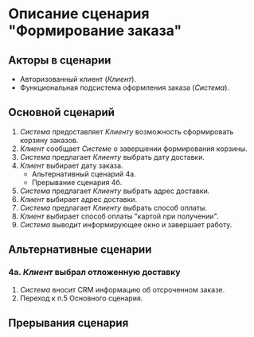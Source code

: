 # Описание сценария "Формирование заказа"

<!-- К сожалению, сценарии были описаны в апреле прошлого года на Confluence, и аккаунт там конечно блокнули. 
  За прошедшее время я и работу поменял, и добраться до текстовых копий сценария представляет некоторую проблему...
  Моя новая должность - технический писатель, основной инструмент - markdown в VSCode :)
  Описание сценария я сейчас могу дать несколько "фантазийное": я плохо помню как выглядели рабочие сценарии.
  Надеюсь, что для этого конкретного модуля логика сценария не очень важна; если я заблуждаюсь - я позже могу переделать документ 
  -->
  
## Акторы в сценарии

* Авторизованный клиент (*Клиент*).
* Функциональная подсистема оформления заказа (*Система*).

## Основной сценарий

  1. *Система* предоставляет *Клиенту* возможность сформировать корзину заказов.
  2. *Клиент* сообщает *Системе* о завершении формирования корзины.
  3. *Система* предлагает *Клиенту* выбрать дату доставки.
  4. *Клиент* выбирает дату заказа.
     * Альтернативный сценарий 4а.
     * Прерывание сценария 4б.
  6. *Система* предлагает *Клиенту* выбрать адрес доставки.
  7. *Клиент* выбирает адрес доставки.
  8. *Система* предлагает *Клиенту* выбрать способ оплаты.
  9. *Клиент* выбирает способ оплаты "картой при получении".
  10. *Система* выводит информирующее окно и завершает работу.

## Альтернативные сценарии

### 4а. *Клиент* выбрал отложенную доставку 

1. *Система* вносит CRM информацию об отсроченном заказе.
2. Переход к п.5 Основного сценария.

## Прерывания сценария 

###
